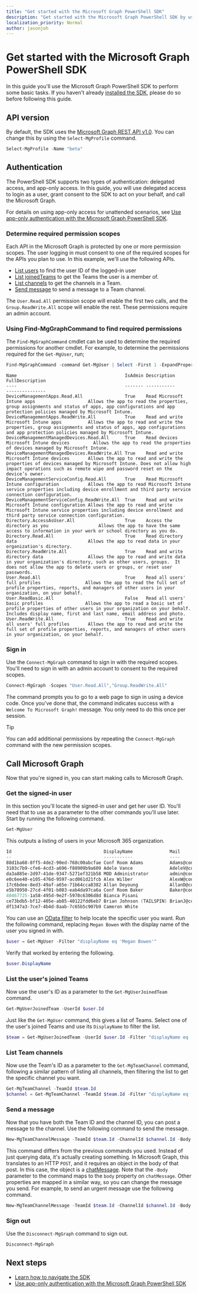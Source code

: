 ```yaml
---
title: "Get started with the Microsoft Graph PowerShell SDK"
description: "Get started with the Microsoft Graph PowerShell SDK by using it perform some basic tasks."
localization_priority: Normal
author: jasonjoh
---
```


# Get started with the Microsoft Graph PowerShell SDK

In this guide you'll use the Microsoft Graph PowerShell SDK to perform some basic tasks. If you haven't already [installed the SDK](installation.md), please do so before following this guide.

## API version

By default, the SDK uses the [Microsoft Graph REST API v1.0](/graph/api/overview?view=graph-rest-1.0&preserve-view=true). You can change this by using the `Select-MgProfile` command.

```powershell
Select-MgProfile -Name "beta"
```

## Authentication

The PowerShell SDK supports two types of authentication: delegated access, and app-only access. In this guide, you will use delegated access to login as a user, grant consent to the SDK to act on your behalf, and call the Microsoft Graph.

For details on using app-only access for unattended scenarios, see [Use app-only authentication with the Microsoft Graph PowerShell SDK](app-only.md).

### Determine required permission scopes

Each API in the Microsoft Graph is protected by one or more permission scopes. The user logging in must consent to one of the required scopes for the APIs you plan to use. In this example, we'll use the following APIs.

- [List users](/graph/api/user-list?view=graph-rest-1.0&preserve-view=true) to find the user ID of the logged-in user
- [List joinedTeams](/graph/api/user-list-joinedteams?view=graph-rest-1.0&preserve-view=true) to get the Teams the user is a member of.
- [List channels](/graph/api/channel-list?view=graph-rest-1.0&preserve-view=true) to get the channels in a Team.
- [Send message](/graph/api/channel-post-messages?view=graph-rest-1.0&preserve-view=true) to send a message to a Team channel.

The `User.Read.All` permission scope will enable the first two calls, and the `Group.ReadWrite.All` scope will enable the rest. These permissions require an admin account.

### Using Find-MgGraphCommand to find required permissions

The `Find-MgGraphCommand` cmdlet can be used to determine the required permissions for another cmdlet. For example, to determine the permissions required for the `Get-MgUser`, run;

```powershell
Find-MgGraphCommand -command Get-MgUser | Select -First 1 -ExpandProperty Permissions
```

```Output
Name                                         IsAdmin Description                                   FullDescription
----                                         ------- -----------                                   ---------------
DeviceManagementApps.Read.All                True    Read Microsoft Intune apps                    Allows the app to read the properties, group assignments and status of apps, app configurations and app protection policies managed by Microsoft Intune.
DeviceManagementApps.ReadWrite.All           True    Read and write Microsoft Intune apps          Allows the app to read and write the properties, group assignments and status of apps, app configurations and app protection policies managed by Microsoft Intune.
DeviceManagementManagedDevices.Read.All      True    Read devices Microsoft Intune devices         Allows the app to read the properties of devices managed by Microsoft Intune.
DeviceManagementManagedDevices.ReadWrite.All True    Read and write Microsoft Intune devices       Allows the app to read and write the properties of devices managed by Microsoft Intune. Does not allow high impact operations such as remote wipe and password reset on the device’s owner.
DeviceManagementServiceConfig.Read.All       True    Read Microsoft Intune configuration           Allows the app to read Microsoft Intune service properties including device enrollment and third party service connection configuration.
DeviceManagementServiceConfig.ReadWrite.All  True    Read and write Microsoft Intune configuration Allows the app to read and write Microsoft Intune service properties including device enrollment and third party service connection configuration.
Directory.AccessAsUser.All                   True    Access the directory as you                   Allows the app to have the same access to information in your work or school directory as you do.
Directory.Read.All                           True    Read directory data                           Allows the app to read data in your organization's directory.
Directory.ReadWrite.All                      True    Read and write directory data                 Allows the app to read and write data in your organization's directory, such as other users, groups.  It does not allow the app to delete users or groups, or reset user passwords.
User.Read.All                                True    Read all users' full profiles                 Allows the app to read the full set of profile properties, reports, and managers of other users in your organization, on your behalf.
User.ReadBasic.All                           False   Read all users' basic profiles                Allows the app to read a basic set of profile properties of other users in your organization on your behalf. Includes display name, first and last name, email address and photo.
User.ReadWrite.All                           True    Read and write all users' full profiles       Allows the app to read and write the full set of profile properties, reports, and managers of other users in your organization, on your behalf.
```

### Sign in

Use the `Connect-MgGraph` command to sign in with the required scopes. You'll need to sign in with an admin account to consent to the required scopes.

```powershell
Connect-MgGraph -Scopes "User.Read.All","Group.ReadWrite.All"
```

The command prompts you to go to a web page to sign in using a device code. Once you've done that, the command indicates success with a `Welcome To Microsoft Graph!` message. You only need to do this once per session.

> [!TIP]
> You can add additional permissions by repeating the `Connect-MgGraph` command with the new permission scopes.

## Call Microsoft Graph

Now that you're signed in, you can start making calls to Microsoft Graph.

### Get the signed-in user

In this section you'll locate the signed-in user and get her user ID. You'll need that to use as a parameter to the other commands you'll use later. Start by running the following command.

```powershell
Get-MgUser
```

This outputs a listing of users in your Microsoft 365 organization.

```powershell
Id                                   DisplayName              Mail                                  UserPrincipalName
--                                   -----------              ----                                  -----------------
88d1ba68-8ff5-4de2-90ed-768c00abcfae Conf Room Adams          Adams@contoso.onmicrosoft.com         Adams@contoso.…
3103c7b9-cfe6-4cd3-a696-f88909b9a609 Adele Vance              AdeleV@contoso.OnMicrosoft.com        AdeleV@contoso…
da3a885e-2d97-41de-9347-5271ef321b58 MOD Administrator        admin@contoso.OnMicrosoft.com         admin@contoso.…
e0c6ee40-e105-476d-9597-acd061d21fcb Alex Wilber              AlexW@contoso.OnMicrosoft.com         AlexW@contoso.…
17c6bdee-8ed3-49af-a65e-71b64cca8382 Allan Deyoung            AllanD@contoso.OnMicrosoft.com        AllanD@contoso…
e5b78950-27cd-4f01-b083-eab4da97ca6a Conf Room Baker          Baker@contoso.onmicrosoft.com         Baker@contoso.…
40467725-1a58-495d-9e2f-5970c6306d8d Bianca Pisani                                                  BiancaP@contoso…
ce73bdb5-bf12-405e-ab85-40122fdd6eb7 Brian Johnson (TAILSPIN) BrianJ@contoso.onmicrosoft.com        BrianJ@contoso…
df1347a3-7ce7-4b4d-8aab-7c65b5c907b9 Cameron White                                                  CameronW@contoso…
```

You can use an [OData filter](/graph/query-parameters.md#filter-parameter) to help locate the specific user you want. Run the following command, replacing `Megan Bowen` with the display name of the user you signed in with.

```powershell
$user = Get-MgUser -Filter "displayName eq 'Megan Bowen'"
```

Verify that worked by entering the following.

```powershell
$user.DisplayName
```

### List the user's joined Teams

Now use the user's ID as a parameter to the `Get-MgUserJoinedTeam` command.

```powershell
Get-MgUserJoinedTeam -UserId $user.Id
```

Just like the `Get-MgUser` command, this gives a list of Teams. Select one of the user's joined Teams and use its `DisplayName` to filter the list.

```powershell
$team = Get-MgUserJoinedTeam -UserId $user.Id -Filter "displayName eq 'Sales and Marketing'"
```

### List Team channels

Now use the Team's ID as a parameter to the `Get-MgTeamChannel` command, following a similar pattern of listing all channels, then filtering the list to get the specific channel you want.

```powershell
Get-MgTeamChannel -TeamId $team.Id
$channel = Get-MgTeamChannel -TeamId $team.Id -Filter "displayName eq 'General'"
```

### Send a message

Now that you have both the Team ID and the channel ID, you can post a message to the channel. Use the following command to send the message.

```powershell
New-MgTeamChannelMessage -TeamId $team.Id -ChannelId $channel.Id -Body @{ Content="Hello World" }
```

This command differs from the previous commands you used. Instead of just querying data, it's actually creating something. In Microsoft Graph, this translates to an HTTP `POST`, and it requires an object in the body of that post. In this case, the object is a [chatMessage](/graph/resources/chatmessage?view=graph-rest-1.0&preserve-view=true). Note that the `-Body` parameter to the command maps to the `body` property on `chatMessage`. Other properties are mapped in a similar way, so you can change the message you send. For example, to send an urgent message use the following command.

```powershell
New-MgTeamChannelMessage -TeamId $team.Id -ChannelId $channel.Id -Body @{ Content="Hello World" } -Importance "urgent"
```

### Sign out

Use the `Disconnect-MgGraph` command to sign out.

```powershell
Disconnect-MgGraph
```

## Next steps

- [Learn how to navigate the SDK](navigating.md)
- [Use app-only authentication with the Microsoft Graph PowerShell SDK](app-only.md)
